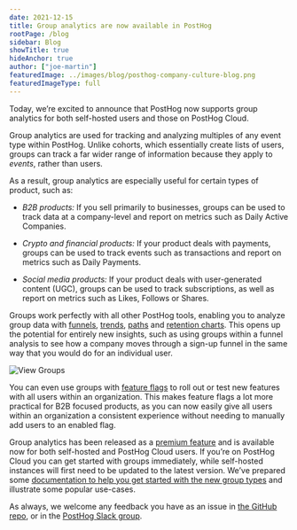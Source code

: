 ```yaml
---
date: 2021-12-15
title: Group analytics are now available in PostHog
rootPage: /blog
sidebar: Blog
showTitle: true
hideAnchor: true
author: ["joe-martin"]
featuredImage: ../images/blog/posthog-company-culture-blog.png
featuredImageType: full
---
```


Today, we’re excited to announce that PostHog now supports group analytics for both self-hosted users and those on PostHog Cloud. 

Group analytics are used for tracking and analyzing multiples of any event type within PostHog. Unlike cohorts, which essentially create lists of users, groups can track a far wider range of information because they apply to _events_, rather than users. 

As a result, group analytics are especially useful for certain types of product, such as:

- *B2B products:* If you sell primarily to businesses, groups can be used to track data at a company-level and report on metrics such as Daily Active Companies. 

- *Crypto and financial products:* If your product deals with payments, groups can be used to track events such as transactions and report on metrics such as Daily Payments. 

- *Social media products:* If your product deals with user-generated content (UGC), groups can be used to track subscriptions, as well as report on metrics such as Likes, Follows or Shares. 

Groups work perfectly with all other PostHog tools, enabling you to analyze group data with [funnels](/docs/user-guides/funnels), [trends](/docs/user-guides/trends), [paths](/docs/user-guides/paths) and [retention charts](/docs/user-guides/retention). This opens up the potential for entirely new insights, such as using groups within a funnel analysis to see how a company moves through a sign-up funnel in the same way that you would do for an individual user. 

![View Groups](../../images/docs/user-guides/funnels-group-aggregation.png)

You can even use groups with [feature flags](/docs/user-guides/feature-flags) to roll out or test new features with all users within an organization. This makes feature flags a lot more practical for B2B focused products, as you can now easily give all users within an organization a consistent experience without needing to manually add users to an enabled flag. 

Group analytics has been released as a [premium feature](/pricing) and is available now for both self-hosted and PostHog Cloud users. If you’re on PostHog Cloud you can get started with groups immediately, while self-hosted instances will first need to be updated to the latest version. We’ve prepared some [documentation to help you get started with the new group types](/docs/user-guides/groups) and illustrate some popular use-cases. 

As always, we welcome any feedback you have as an issue in [the GitHub repo](https://github.com/PostHog), or in the [PostHog Slack group](/slack).  